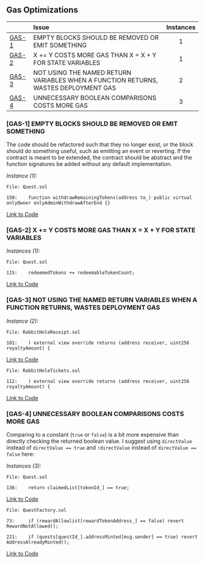## Gas Optimizations

| |Issue|Instances|
|-|:-|:-:|
| [GAS-1](#GAS-1) | EMPTY BLOCKS SHOULD BE REMOVED OR EMIT SOMETHING | 1 |
| [GAS-2](#GAS-2) | X += Y COSTS MORE GAS THAN X = X + Y FOR STATE VARIABLES | 1 |
| [GAS-3](#GAS-3) | NOT USING THE NAMED RETURN VARIABLES WHEN A FUNCTION RETURNS, WASTES DEPLOYMENT GAS | 2 |
| [GAS-4](#GAS-4) | UNNECESSARY BOOLEAN COMPARISONS COSTS MORE GAS | 3 |

### [GAS-1] EMPTY BLOCKS SHOULD BE REMOVED OR EMIT SOMETHING

The code should be refactored such that they no longer exist, or the block should do something useful, such as emitting an event or reverting. If the contract is meant to be extended, the contract should be abstract and the function signatures be added without any default implementation.

*Instance (1):*
```solidity
File: Quest.sol

150:    function withdrawRemainingTokens(address to_) public virtual onlyOwner onlyAdminWithdrawAfterEnd {}

```
[Link to Code](https://github.com/rabbitholegg/quest-protocol/blob/8c4c1f71221570b14a0479c216583342bd652d8d/contracts/Quest.sol#L150)

### [GAS-2] X += Y COSTS MORE GAS THAN X = X + Y FOR STATE VARIABLES

*Instances (1):*
```solidity
File: Quest.sol

115:    redeemedTokens += redeemableTokenCount;

```
[Link to Code](https://github.com/rabbitholegg/quest-protocol/blob/8c4c1f71221570b14a0479c216583342bd652d8d/contracts/Quest.sol#L115)

### [GAS-3] NOT USING THE NAMED RETURN VARIABLES WHEN A FUNCTION RETURNS, WASTES DEPLOYMENT GAS 

*Instance (2):*
```solidity
File: RabbitHoleReceipt.sol

181:    ) external view override returns (address receiver, uint256 royaltyAmount) {

```
[Link to Code](https://github.com/rabbitholegg/quest-protocol/blob/8c4c1f71221570b14a0479c216583342bd652d8d/contracts/RabbitHoleReceipt.sol#L181)

```solidity
File: RabbitHoleTickets.sol

112:    ) external view override returns (address receiver, uint256 royaltyAmount) {

```
[Link to Code](https://github.com/rabbitholegg/quest-protocol/blob/8c4c1f71221570b14a0479c216583342bd652d8d/contracts/RabbitHoleTickets.sol#L112)

### [GAS-4] UNNECESSARY BOOLEAN COMPARISONS COSTS MORE GAS

Comparing to a constant (`true` or `false`) is a bit more expensive than directly checking the returned boolean value. I suggest using `directValue` instead of `directValue == true` and `!directValue` instead of `directValue == false` here:

*Instances (3):*
```solidity
File: Quest.sol

136:    return claimedList[tokenId_] == true;

```
[Link to Code](https://github.com/rabbitholegg/quest-protocol/blob/8c4c1f71221570b14a0479c216583342bd652d8d/contracts/Quest.sol#L115)

```solidity
File: QuestFactory.sol

73:     if (rewardAllowlist[rewardTokenAddress_] == false) revert RewardNotAllowed();

221:    if (quests[questId_].addressMinted[msg.sender] == true) revert AddressAlreadyMinted();

```
[Link to Code](https://github.com/rabbitholegg/quest-protocol/blob/8c4c1f71221570b14a0479c216583342bd652d8d/contracts/QuestFactory.sol)